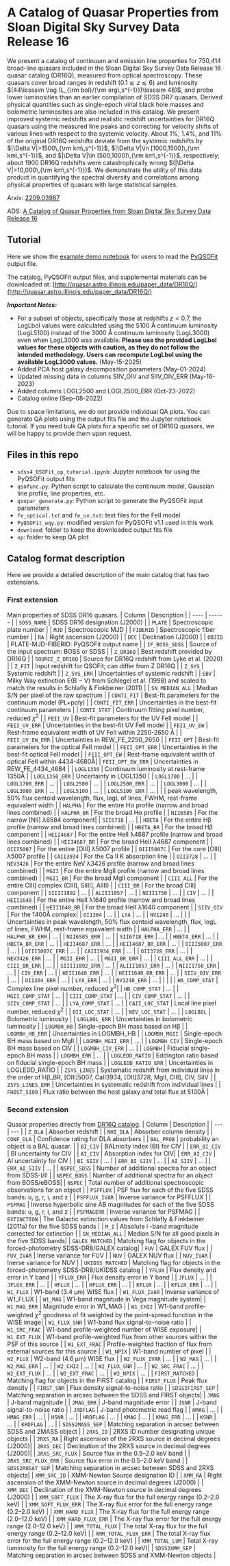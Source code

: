 # A Catalog of Quasar Properties from Sloan Digital Sky Survey Data Release 16


We present a catalog of continuum and emission line properties for 750,414 broad-line quasars included in the Sloan Digital Sky Survey Data Release 16 quasar catalog (DR16Q), measured from optical spectroscopy. These quasars cover broad ranges in redshift $(0.1 \lesssim z \lesssim 6)$ and luminosity $(44\lesssim \log (L_{\rm bol}/{\rm erg\,s^{-1}})\lesssim 48)$, and probe lower luminosities than an earlier compilation of SDSS DR7 quasars. Derived physical quantities such as single-epoch virial black hole masses and bolometric luminosities are also included in this catalog. We present improved systemic redshifts and realistic redshift uncertainties for DR16Q quasars using the measured line peaks and correcting for velocity shifts of various lines with respect to the systemic velocity. About 1%, 1.4%, and 11% of the original DR16Q redshifts deviate from the systemic redshifts by $|\Delta V|>1500\,{\rm km\,s^{-1}}$, $|\Delta V|\in [1000,1500]\,{\rm km\,s^{-1}}$, and $|\Delta V|\in [500,1000]\,{\rm km\,s^{-1}}$, respectively; about $1900$ DR16Q redshifts were catastrophically wrong $(|\Delta V|>10,000\,{\rm km\,s^{-1}})$. We demonstrate the utility of this data product in quantifying the spectral diversity and correlations among physical properties of quasars with large statistical samples. 

Arxiv: [2209.03987](https://arxiv.org/abs/2209.03987)

ADS: [A Catalog of Quasar Properties from Sloan Digital Sky Survey Data Release 16](https://ui.adsabs.harvard.edu/abs/2022ApJS..263...42W/abstract)


## Tutorial

Here we show the [example demo notebook](https://github.com/QiaoyaWu/sdss4_dr16q_tutorial/blob/main/sdss4_QSOFit_op_tutorial.ipynb) for users to read the [PyQSOFit](https://github.com/legolason/PyQSOFit) output file.

The catalog, PyQSOFit output files, and supplemental materials can be downloaded at: [http://quasar.astro.illinois.edu/paper_data/DR16Q/](http://quasar.astro.illinois.edu/paper_data/DR16Q/)

***Important Notes:***
- For a subset of objects, specifically those at redshifts $z < 0.7$, the LogLbol values were calculated using the 5100 Å continuum luminosity (LogL5100) instead of the 3000 Å continuum luminosity (LogL3000) even when LogL3000 was available. **Please use the provided LogLbol values for these objects with caution, as they do not follow the intended methodology. Users can recompute LogLbol using the available LogL3000 values.** (May-15-2025)
- Added PCA host galaxy decomposition parameters (May-01-2024)
- Updated missing data in columns SIIV_OIV and SIIV_OIV_ERR (May-16-2023)
- Added columns LOGL2500 and LOGL2500_ERR (Oct-23-2022)
- Catalog online (Sep-08-2022)


Due to space limitations, we do not provide individual QA plots. You can generate QA plots using the output fits file and the Jupyter notebook tutorial. If you need bulk QA plots for a specific set of DR16Q quasars, we will be happy to provide them upon request. 

## Files in this repo

- `sdss4_QSOFit_op_tutorial.ipynb`: Jupyter notebook for using the PyQSOFit output fits
- `qsofunc.py`: Python script to calculate the continuum model, Gaussian line profile, line properties, etc.
- `qsopar_generate.py`: Python script to generate the PyQSOFit input parameters
- `fe_optical.txt` and `fe_uv.txt`: text files for the FeII model
- `PyQSOFit_wqy.py`: modified version for PyQSOFit v1.1 used in this work 
- `download`: folder to keep the downloaded output fits file
- `op`: folder to keep QA plot

## Catalog format description
Here we provide a detailed description of the main catalog that has two extensions.

### First extension
Main properties of SDSS DR16 quasars.
| Column | Description |
| ---- | ------ |
| `SDSS_NAME` | SDSS DR16 designation (J2000) |
| `PLATE` | Spectroscopic plate number |
| `MJD` | Spectroscopic MJD |
| `FIBERID` | Spectroscopic fiber number |
| `RA` | Right ascension (J2000) |
| `DEC` | Declination (J2000) |
| `OBJID` | PLATE-MJD-FIBERID: PyQSOFit output name |
| `IF_BOSS_SDSS` | Source of the input spectrum: BOSS or SDSS |
| `Z_DR16Q` | Best redshift provided by DR16Q |
| `SOURCE_Z_DR16Q` | Source for DR16Q redshift from Lyke et al. (2020) |
| `Z_FIT` | Input redshift for QSOFit; can differ from Z DR16Q |
| `Z_SYS` | Systemic redshift |
| `Z_SYS_ERR` | Uncertainties of systemic redshift |
| `EBV` | Milky Way extinction E(B − V) from Schlegel et al. (1998) and scaled to match the results in Schlafly & Finkbeiner (2011) |
| `SN_MEDIAN_ALL` | Median S/N per pixel of the raw spectrum |
| `CONTI_FIT` | Best-fit parameters for the continuum model (PL+poly) |
| `CONTI_FIT_ERR` | Uncertainties in the best-fit continuum parameters |
| `CONTI_STAT` | Continuum fitting pixel number, reduced $\chi^2$ |
| `FEII_UV` | Best-fit parameters for the UV FeII model |
| `FEII_UV_ERR` | Uncertainties in the best-fit UV FeII model |
| `FEII_UV_EW` | Rest-frame equivalent width of UV FeII within 2250-2650 Å |
| `FEII_UV_EW_ERR` | Uncertainties in REW_FE_2250_2650 |
| `FEII_OPT` | Best-fit parameters for the optical FeII model |
| `FEII_OPT_ERR` | Uncertainties in the best-fit optical FeII model |
| `FEII_OPT_EW` | Rest-frame equivalent width of optical FeII within 4434-4680Å|
| `FEII_OPT_EW_ERR` | Uncertainties in REW_FE_4434_4684 |
| `LOGL1350` | Continuum luminosity at rest-frame 1350Å |
| `LOGL1350_ERR` | Uncertainty in LOGL1350 |
| `LOGL1700` | ... |
| `LOGL1700_ERR` | ... |
| `LOGL2500` | ... |
| `LOGL2500_ERR` | ... |
| `LOGL3000` | ... |
| `LOGL3000_ERR` | ... |
| `LOGL5100` | ... |
| `LOGL5100_ERR` | ... |
|  | peak wavelength, 50% flux centoid wavelength, flux, logL of lines, FWHM, rest-frame equivalent width |
| `HALPHA` | For the entire Hα profile (narrow and broad lines combined) |
| `HALPHA_BR` | For the broad Hα profile |
| `NII6585` | For the narrow [NII] λ6584 component|
| `SII6718` | ... |
| `HBETA` | For the entire Hβ profile (narrow and broad lines combined) |
| `HBETA_BR` | For the broad Hβ component |
| `HEII4687` | For the entire HeII λ4687 profile (narrow and broad lines combined) |
| `HEII4687_BR` | For the broad HeII λ4687 component | 
| `OIII5007` | For the entire [OIII] λ5007 profile | 
| `OIII5007C` | For the core [OIII] λ5007 profile | 
| `CAII3934` | For the Ca II K absorption line |
| `OII3728` | ... |
| `NEV3426` | For the entire NeV λ3426 profile (narrow and broad lines combined) |
| `MGII` | For the entire MgII profile (narrow and broad lines combined) |
| `MGII_BR` | For the broad MgII component | 
| `CIII_ALL` | For the entire CIII] complex (CIII], SiIII], AlIII) |
| `CIII_BR` | For the broad CIII] component |
| `SIIII1892` | ... |
| `ALIII1857` | ... |
| `NIII1750` | ... |
| `CIV` | ... |
| `HEII1640` | For the entire HeII λ1640 profile (narrow and broad lines combined) |
| `HEII1640_BR` | For the broad HeII λ1640 component | 
| `SIIV_OIV` | For the 1400Å complex|
| `OI1304` | ... |
| `LYA` | ... |
| `NV1240` | ... |
| | Uncertainties in peak wavelength, 50% flux centoid wavelength, flux, logL of lines, FWHM, rest-frame equivalent width |
| `HALPHA_ERR` | ... |
| `HALPHA_BR_ERR` | ... |
| `NII6585_ERR` | ... |
| `SII6718_ERR` | ... |
| `HBETA_ERR` | ... |
| `HBETA_BR_ERR` | ... |
| `HEII4687_ERR` | ... |
| `HEII4687_BR_ERR` | ... |
| `OIII5007_ERR` | ... |
| `OIII5007C_ERR` | ... |
| `CAII3934_ERR` | ... |
| `OII3728_ERR` | ... |
| `NEV3426_ERR` | ... |
| `MGII_ERR` | ... |
| `MGII_BR_ERR` | ... |
| `CIII_ALL_ERR` | ... |
| `CIII_BR_ERR` | ... |
| `SIIII1892_ERR` | ... |
| `ALIII1857_ERR` | ... |
| `NIII1750_ERR` | ... |
| `CIV_ERR` | ... |
| `HEII1640_ERR` | ... |
| `HEII1640_BR_ERR` | ... |
| `SIIV_OIV_ERR` | ... |
| `OI1304_ERR` | ... |
| `LYA_ERR` | ... |
| `NV1240_ERR` | ... |
| | |
| `HA_COMP_STAT` | Complex line pixel number, reduced $\chi^2$|
| `HB_COMP_STAT` | ... |
| `MGII_COMP_STAT` | ... |
| `CIII_COMP_STAT` | ... |
| `CIV_COMP_STAT` | ... |
| `SIIV_COMP_STAT` | ... |
| `LYA_COMP_STAT` | ... |
| `CAII_LOC_STAT` | Local line pixel number, reduced $\chi^2$ |
| `OII_LOC_STAT` | ... |
| `NEV_LOC_STAT` | ... |
| `LOGLBOL` | Bolometric luminosity |
| `LOGLBOL_ERR` | Uncertainties in bolometric luminosity |
| `LOGMBH_HB` | Single-epoch BH mass based on Hβ |
| `LOGMBH_HB_ERR` | Uncertainties in LOGMBH_HB |
| `LOGMBH_MGII` | Single-epoch BH mass based on MgII |
| `LOGMBH_MGII_ERR` | ... |
| `LOGMBH_CIV` | Single-epoch BH mass based on CIV |
| `LOGMBH_CIV_ERR` | ... |
| `LOGMBH` | Fiducial single-epoch BH mass |
| `LOGMBH_ERR` | ... |
| `LOGLEDD_RATIO` | Eddington ratio based on fiducial single-epoch BH mass |
| `LOGLEDD_RATIO_ERR` | Uncertainties in LOGLEDD_RATIO |
| `ZSYS_LINES` | Systematic redshift from individual lines in the order of Hβ_BR, [OIII]5007, CaII3934, [OII]3728, MgII, CIII], CIV, SiIV |
| `ZSYS_LINES_ERR` | Uncertainties in systematic redshift from individual lines |
| `FHOST_5100` | Flux ratio between the host galaxy and total flux at 5100Å |

### Second extension
Quasar properties directly from [DR16Q catalog](https://www.sdss.org/dr16/algorithms/qso_catalog/).
| Column | Description |
| --- | --- | 
| `Z_DLA` | Absorber redshift |
| `NHI_DLA` | Absorber column density |
| `CONF_DLA` | Confidence rating for DLA absorbers |
| `BAL_PROB` | probability an object is a BAL quasar. |
| `BI_CIV` | BALnicity index (BI) for CIV |
| `ERR_BI_CIV` | BI uncertainty for CIV |
| `AI_CIV` | Absorption index for CIV|
| `ERR_AI_CIV` | AI uncertainty for CIV |
| `BI_SIIV` | ... |
| `ERR_BI_SIIV` | ... |
| `AI_SIIV` | ... |
| `ERR_AI_SIIV` | ... |
| `NSPEC_SDSS` | Number of additional spectra for an object from SDSS-I/II  |
| `NSPEC_BOSS` | Number of additional spectra for an object from BOSS/eBOSS|
| `NSPEC` | Total number of additional spectroscopic observations for an object |
| `PSFFLUX` | PSF flux for each of the five SDSS bands: u, g, r, i, and z |
| `PSFFLUX_IVAR` | Inverse variance for PSFFLUX |
| `PSFMAG` | Inverse hyperbolic sine AB magnitudes for each of the five SDSS bands: u, g, r, i, and z |
| `PSFMAGERR` | Inverse variance for PSFMAG |
| `EXTINCTION` | The Galactic extinction values from Schlafly & Finkbeiner (2011a) for the five SDSS bands |
| `M_I` | Absolute i -band magnitude corrected for extinction |
| `SN_MEDIAN_ALL` | Median S/N for all good pixels in the five SDSS bands|
| `GALEX_MATCHED` | Matching flag for objects in the forced-photometry SDSS-DR8/GALEX catalog|
| `FUV` | GALEX FUV flux |
| `FUV_IVAR` | Inerse variance for FUV |
| `NUV` | GALEX NUV flux | 
| `NUV_IVAR` | Inerse variance for NUV |
| `UKIDSS_MATCHED` | Matching flag for objects in the forced-photometry SDSS-DR8/UKIDSS catalog |
| `YFLUX` | Flux density and error in Y band |
| `YFLUX_ERR` | Flux density error in Y band |
| `JFLUX` | ... |
| `JFLUX_ERR` | ... |
| `HFLUX` | ... |
| `HFLUX_ERR` | ... |
| `KFLUX` | ... |
| `KFLUX_ERR` | ... |
| `W1_FLUX` | W1-band (3.4 μm) WISE flux |
| `W1_FLUX_IVAR` | Inverse variance of W1_FLUX |
| `W1_MAG` | W1-band magnitude in Vega magnitude system|
| `W1_MAG_ERR` | Magnitude error in W1_MAG |
| `W1_CHI2` | W1-band profile-weighted $\chi^2$ goodness of fit weighted by the point-spread function in the WISE image|
| `W1_FLUX_SNR` | W1-band flux signal-to-noise ratio |
| `W1_SRC_FRAC` | W1-band profile-weighted number of WISE exposure|
| `W1_EXT_FLUX` | W1-band profile-weighted flux from other sources within the PSF of this source |
| `W1_EXT_FRAC` | Profile-weighted fraction of flux from external sources for this source |
| `W1_NPIX` | W1-band number of pixel |
| `W2_FLUX` | W2-band (4.6 μm) WISE flux |
| `W2_FLUX_IVAR` | ... |
| `W2_MAG` | ... |
| `W2_MAG_ERR` | ... |
| `W2_CHI2` | ... |
| `W2_FLUX_SNR` | ... |
| `W2_SRC_FRAC` | ... |
| `W2_EXT_FLUX` | ... |
| `W2_EXT_FRAC` | ... |
| `W2_NPIX` | ... |
| `FIRST_MATCHED` | Matching flag for objects in the FIRST catalog |
| `FIRST_FLUX` | Peak flux density |
| `FIRST_SNR` | Flux density signal-to-noise ratio |
| `SDSS2FIRST_SEP` | Matching separation in arcsec between the SDSS and FIRST objects|
| `JMAG` | J-band magnitude |
| `JMAG_ERR` | J-band magnitude error |
| `JSNR` | J-band signal-to-noise ratio |
| `JRDFLAG` | J-band photometric read flag |
| `HMAG` | ... |
| `HMAG_ERR` | ... |
| `HSNR` | ... |
| `HRDFLAG` | ... |
| `KMAG` | ... |
| `KMAG_ERR` | ... |
| `KSNR` | ... |
| `KRDFLAG` | ... |
| `SDSS2MASS_SEP` | Matching separation in arcsec between SDSS and 2MASS object |
| `2RXS_ID` | 2RXS ID number designating unique objects | 
| `2RXS_RA` | Right ascension of the 2RXS source in decimal degrees (J2000)|
| `2RXS_DEC` | Declination of the 2RXS source in decimal degrees (J2000)|
| `2RXS_SRC_FLUX` | Source flux in the 0.5–2.0 keV band |
| `2RXS_SRC_FLUX_ERR` | Source flux error in the 0.5–2.0 keV band |
| `SDSS2ROSAT_SEP` | Matching separation in arcsec between SDSS and 2RXS objects|
| `XMM_SRC_ID` | XMM-Newton Source designation ID |
| `XMM_RA` | Right ascension  of the XMM-Newton source in decimal degrees (J2000) |
| `XMM_DEC` | Declination of the XMM-Newton source in decimal degrees (J2000) |
| `XMM_SOFT_FLUX` | The X-ray flux for the full energy range (0.2–2.0 keV) |
| `XMM_SOFT_FLUX_ERR` | The X-ray flux error for the full energy range (0.2–2.0 keV) |
| `XMM_HARD_FLUX` |  The X-ray flux for the full energy range (2.0–12.0 keV) |
| `XMM_HARD_FLUX_ERR` | The X-ray flux error for the full energy range (2.0–12.0 keV) |
| `XMM_TOTAL_FLUX` | The total X-ray flux for the full energy range (0.2–12.0 keV) |
| `XMM_TOTAL_FLUX_ERR` | The total X-ray flux error for the full energy range (0.2–12.0 keV) |
| `XMM_TOTAL_LUM` | Total X-ray luminosity for the full energy range (0.2–12.0 keV)|
| `SDSS2XMM_SEP` | Matching separation in arcsec between SDSS and XMM-Newton objects |
